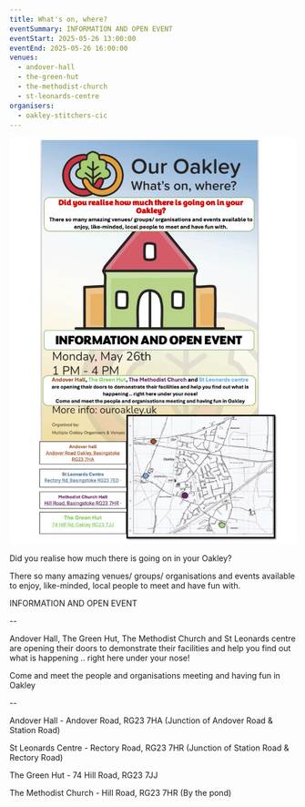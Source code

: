 ```yaml
---
title: What's on, where?
eventSummary: INFORMATION AND OPEN EVENT
eventStart: 2025-05-26 13:00:00
eventEnd: 2025-05-26 16:00:00
venues:
  - andover-hall
  - the-green-hut
  - the-methodist-church
  - st-leonards-centre
organisers:
  - oakley-stitchers-cic
---
```

![Our Oakley - What's On, Where? poster. Green, red and orange drawing of a hall. Date and time of event advertised. Map of venues](our-oakley-event-26th-may-25.jpg "Our Oakley What's on, where?")

Did you realise how much there is going on in your Oakley?

There so many amazing venues/ groups/ organisations and events available to enjoy, like-minded, local people to meet and have fun with.

INFORMATION AND OPEN EVENT

\--

Andover Hall, The Green Hut, The Methodist Church and St Leonards centre are opening their doors to demonstrate their facilities and help you find out what is happening .. right here under your nose!

Come and meet the people and organisations meeting and having fun in Oakley

\--

Andover Hall - Andover Road, RG23 7HA (Junction of Andover Road & Station Road)

St Leonards Centre - Rectory Road, RG23 7HR (Junction of Station Road & Rectory Road)

The Green Hut - 74 Hill Road, RG23 7JJ

The Methodist Church - Hill Road, RG23 7HR (By the pond)
